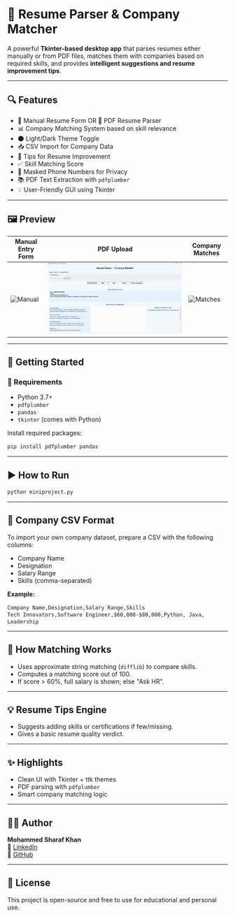 # 🧠 Resume Parser & Company Matcher

A powerful **Tkinter-based desktop app** that parses resumes either manually or from PDF files, matches them with companies based on required skills, and provides **intelligent suggestions and resume improvement tips**.

---

## 🔍 Features

- 📝 Manual Resume Form OR 📄 PDF Resume Parser  
- 📊 Company Matching System based on skill relevance  
- 🌑 Light/Dark Theme Toggle  
- 📥 CSV Import for Company Data  
- 📌 Tips for Resume Improvement  
- ✅ Skill Matching Score  
- 🔐 Masked Phone Numbers for Privacy  
- 📚 PDF Text Extraction with `pdfplumber`  
- 💡 User-Friendly GUI using Tkinter  

---

## 🖼️ Preview

| Manual Entry Form | PDF Upload | Company Matches |
|-------------------|------------|------------------|
| ![Manual](docs/manual_form.png) | ![PDF](docs/pdf_input.png) | ![Matches](docs/matches.png) |

---

## 🚀 Getting Started

### 🔧 Requirements

- Python 3.7+  
- `pdfplumber`  
- `pandas`  
- `tkinter` (comes with Python)

Install required packages:

```bash
pip install pdfplumber pandas
```

---

## ▶️ How to Run

```bash
python miniproject.py
```

---

## 🏢 Company CSV Format

To import your own company dataset, prepare a CSV with the following columns:

- Company Name  
- Designation  
- Salary Range  
- Skills (comma-separated)  

**Example:**

```csv
Company Name,Designation,Salary Range,Skills
Tech Innovators,Software Engineer,$60,000-$80,000,Python, Java, Leadership
```

---

## 🎯 How Matching Works

- Uses approximate string matching (`difflib`) to compare skills.  
- Computes a matching score out of 100.  
- If score > 60%, full salary is shown; else "Ask HR".  

---

## 💡 Resume Tips Engine

- Suggests adding skills or certifications if few/missing.  
- Gives a basic resume quality verdict.  

---

## ✨ Highlights

- Clean UI with Tkinter + ttk themes  
- PDF parsing with `pdfplumber`  
- Smart company matching logic  

---

## 🧑‍💻 Author

**Mohammed Sharaf Khan**  
🔗 [LinkedIn](https://www.linkedin.com/in/mohammed-sharaf-khan-b5443521b/)  
🔗 [GitHub](https://github.com/sharafkhan5)  

---

## 📜 License

This project is open-source and free to use for educational and personal use.
